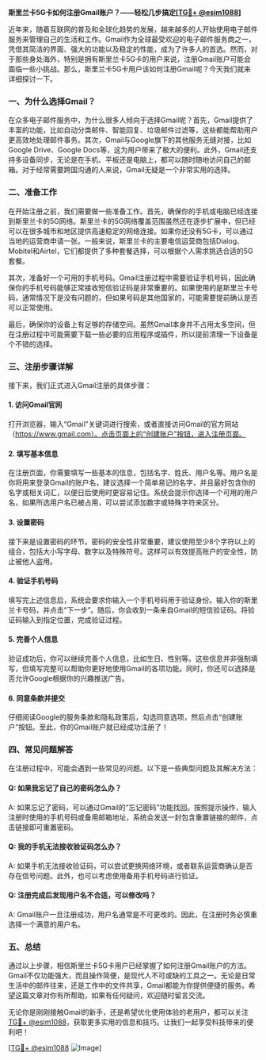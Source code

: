 **斯里兰卡5G卡如何注册Gmail账户？——轻松几步搞定[[TG💪+ @esim1088](https://t.me/s/esim1088)]**

近年来，随着互联网的普及和全球化趋势的发展，越来越多的人开始使用电子邮件服务来管理自己的生活和工作。Gmail作为全球最受欢迎的电子邮件服务商之一，凭借其简洁的界面、强大的功能以及稳定的性能，成为了许多人的首选。然而，对于那些身处海外，特别是拥有斯里兰卡5G卡的用户来说，注册Gmail账户可能会面临一些小挑战。那么，斯里兰卡5G卡用户该如何注册Gmail呢？今天我们就来详细探讨一下。

### 一、为什么选择Gmail？

在众多电子邮件服务中，为什么很多人倾向于选择Gmail呢？首先，Gmail提供了丰富的功能，比如自动分类邮件、智能回复、垃圾邮件过滤等，这些都能帮助用户更高效地处理邮件事务。其次，Gmail与Google旗下的其他服务无缝对接，比如Google Drive、Google Docs等，这为用户带来了极大的便利。此外，Gmail还支持多设备同步，无论是在手机、平板还是电脑上，都可以随时随地访问自己的邮箱。对于经常需要跨国沟通的人来说，Gmail无疑是一个非常实用的选择。

### 二、准备工作

在开始注册之前，我们需要做一些准备工作。首先，确保你的手机或电脑已经连接到斯里兰卡的5G网络。斯里兰卡的5G网络覆盖范围虽然还在逐步扩展中，但已经可以在很多城市和地区提供高速稳定的网络连接。如果你还没有5G卡，可以通过当地的运营商申请一张。一般来说，斯里兰卡的主要电信运营商包括Dialog、Mobitel和Airtel，它们都提供了多种套餐选择，可以根据个人需求挑选合适的5G套餐。

其次，准备好一个可用的手机号码。Gmail注册过程中需要验证手机号码，因此确保你的手机号码能够正常接收短信验证码是非常重要的。如果使用的是斯里兰卡号码，通常情况下是没有问题的，但如果号码是其他国家的，可能需要提前确认是否可以正常使用。

最后，确保你的设备上有足够的存储空间。虽然Gmail本身并不占用太多空间，但在注册过程中可能需要下载一些必要的应用程序或插件，所以提前清理一下设备是个不错的选择。

### 三、注册步骤详解

接下来，我们正式进入Gmail注册的具体步骤：

#### 1. 访问Gmail官网

打开浏览器，输入“Gmail”关键词进行搜索，或者直接访问Gmail的官方网站（https://www.gmail.com）。点击页面上的“创建账户”按钮，进入注册页面。

#### 2. 填写基本信息

在注册页面，你需要填写一些基本的信息，包括名字、姓氏、用户名等。用户名是你将用来登录Gmail的账户名，建议选择一个简单易记的名字，并且最好包含你的名字或相关词汇，以便日后使用时更容易记住。系统会提示你选择一个可用的用户名，如果所选用户名已被占用，可以尝试添加数字或特殊字符来区分。

#### 3. 设置密码

接下来是设置密码的环节。密码的安全性非常重要，建议使用至少8个字符以上的组合，包括大小写字母、数字以及特殊符号。这样可以有效提高账户的安全性，防止被他人盗用。

#### 4. 验证手机号码

填写完上述信息后，系统会要求你输入一个手机号码用于验证身份。输入你的斯里兰卡号码，并点击“下一步”。随后，你会收到一条来自Gmail的短信验证码。将验证码输入到指定位置，完成验证过程。

#### 5. 完善个人信息

验证成功后，你可以继续完善个人信息，比如生日、性别等。这些信息并非强制填写，但填写完整可以帮助你更好地使用Gmail的各项功能。同时，你还可以选择是否允许Google根据你的兴趣推送广告。

#### 6. 同意条款并提交

仔细阅读Google的服务条款和隐私政策后，勾选同意选项，然后点击“创建账户”按钮。至此，你的Gmail账户就已经成功注册了！

### 四、常见问题解答

在注册过程中，可能会遇到一些常见的问题。以下是一些典型问题及其解决方法：

#### Q: 如果我忘记了自己的密码怎么办？

A: 如果忘记了密码，可以通过Gmail的“忘记密码”功能找回。按照提示操作，输入注册时使用的手机号码或备用邮箱地址，系统会发送一封包含重置链接的邮件，点击链接即可重置密码。

#### Q: 我的手机无法接收验证码怎么办？

A: 如果手机无法接收验证码，可以尝试更换网络环境，或者联系运营商确认是否存在信号问题。此外，也可以考虑使用备用手机号码进行验证。

#### Q: 注册完成后发现用户名不合适，可以修改吗？

A: Gmail账户一旦注册成功，用户名通常是不可更改的。因此，在注册时务必慎重选择一个满意的用户名。

### 五、总结

通过以上步骤，相信斯里兰卡5G卡用户已经掌握了如何注册Gmail账户的方法。Gmail不仅功能强大，而且操作简便，是现代人不可或缺的工具之一。无论是日常生活中的邮件往来，还是工作中的文件共享，Gmail都能为你提供便捷的服务。希望这篇文章对你有所帮助，如果有任何疑问，欢迎随时留言交流。

无论你是刚刚接触Gmail的新手，还是希望优化使用体验的老用户，都可以关注[TG💪+ @esim1088](https://t.me/s/esim1088)，获取更多实用的信息和技巧。让我们一起享受科技带来的便利吧！

[[TG💪+ @esim1088](https://t.me/s/esim1088) ![Image](https://i.postimg.cc/4NQfJmqS/Snipaste-2025-05-13-00-14-12.png)]